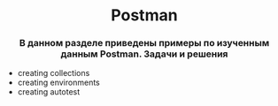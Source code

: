 <h1 align="center">Postman</h1>
<h3 align="center">В данном разделе приведены примеры по изученным данным Postman. Задачи и решения </h3>

- creating collections
- creating environments
- creating autotest 
